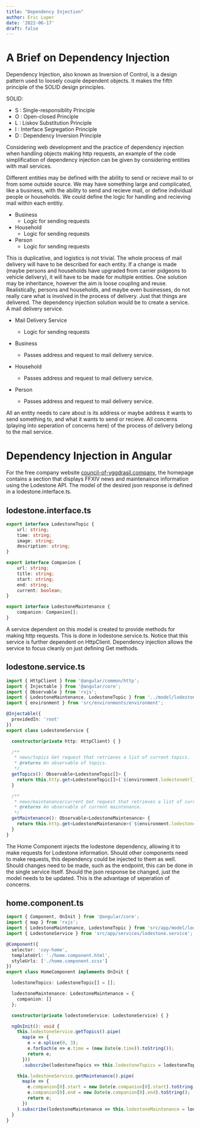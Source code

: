 ```yaml
---
title: "Dependency Injection"
author: Eric Luper
date: '2022-06-17'
draft: false
---
```


# A Brief on Dependency Injection

Dependency Injection, also known as Inversion of Control, is a design pattern used to loosely couple dependent objects. It makes the fifth principle of the SOLID design principles.

SOLID:

- S : Single-responsiblity Principle
- O : Open-closed Principle
- L : Liskov Substitution Principle
- I : Interface Segregation Principle
- D : Dependency Inversion Principle

Considering web development and the practice of dependency injection when handling objects making http requests, an example of the code simplification of dependency injection can be given by considering entities with mail services.

Different entities may be defined with the ability to send or recieve mail to or from some outside source. We may have something large and complicated, like a business, with the ability to send and recieve mail, or define individual people or households. We could define the logic for handling and recieving mail within each entitiy.

- Business
    - Logic for sending requests
- Household
    - Logic for sending requests
- Person
    - Logic for sending requests

This is duplicative, and logistics is not trivial. The whole process of mail delivery will have to be described for each entity. If a change is made (maybe persons and households have upgraded from carrier pidgeons to vehicle delivery), it will have to be made for multiple entities. One solution may be inheritance, however the aim is loose coupling and reuse. Realistically, persons and households, and maybe even businesses, do not really care what is involved in the process of delivery. Just that things are delivered. The dependency injection solution would be to create a service. A mail delivery service.

- Mail Delivery Service
    - Logic for sending requests

- Business
    - Passes address and request to mail delivery service.
- Household
    - Passes address and request to mail delivery service.
- Person
    - Passes address and request to mail delivery service.

All an entity needs to care about is its address or maybe address it wants to send something to, and what it wants to send or recieve. All concerns (playing into seperation of concerns here) of the process of delivery belong to the mail service.

# Dependency Injection in Angular

For the free company website [council-of-yggdrasil.company](https://council-of-yggdrasil.company/home), the homepage contains a section that displays FFXIV news and maintenaince information using the Lodestone API. The model of the desired json response is defined in a lodestone.interface.ts.

## lodestone.interface.ts
```ts
export interface LodestoneTopic {
    url: string;
    time: string;
    image: string;
    description: string;
}

export interface Companion {
    url: string;
    title: string;
    start: string;
    end: string;
    current: boolean;
}

export interface LodestoneMaintenance {
    companion: Companion[];
}
```

A service dependent on this model is created to provide methods for making http requests. This is done in lodestone.service.ts. Notice that this service is further dependent on HttpClient. Dependency injection allows the service to focus cleanly on just defining Get methods.

## lodestone.service.ts
```ts
import { HttpClient } from '@angular/common/http';
import { Injectable } from '@angular/core';
import { Observable } from 'rxjs';
import { LodestoneMaintenance, LodestoneTopic } from '../model/lodestone.interface';
import { environment } from 'src/environments/environment';

@Injectable({
  providedIn: 'root'
})
export class LodestoneService {

  constructor(private http: HttpClient) { }

  /**
   * news/topics Get request that retrieves a list of current topics.
   * @returns An observable of topics.
   */
  getTopics(): Observable<LodestoneTopic[]> {
    return this.http.get<LodestoneTopic[]>(`${environment.lodestoneUrl}/topics`);
  }

  /**
   * news/maintenance/current Get request that retrieves a list of current topics.
   * @returns An observable of current maintenance.
   */
  getMaintenance(): Observable<LodestoneMaintenance> {
    return this.http.get<LodestoneMaintenance>(`${environment.lodestoneUrl}/maintenance/current`);
  }
}
```

The Home Component injects the lodestone dependency, allowing it to make requests for Lodestone information. Should other components need to make requests, this dependency could be injected to them as well. Should changes need to be made, such as the endpoint, this can be done in the single service itself. Should the json response be changed, just the model needs to be updated. This is the advantage of seperation of concerns.

## home.component.ts
```ts
import { Component, OnInit } from '@angular/core';
import { map } from 'rxjs';
import { LodestoneMaintenance, LodestoneTopic } from 'src/app/model/lodestone.interface';
import { LodestoneService } from 'src/app/services/lodestone.service';

@Component({
  selector: 'coy-home',
  templateUrl: './home.component.html',
  styleUrls: ['./home.component.scss']
})
export class HomeComponent implements OnInit {

  lodestoneTopics: LodestoneTopic[] = [];

  lodestoneMaintenance: LodestoneMaintenance = {
    companion: []
  };

  constructor(private lodestoneService: LodestoneService) { }

  ngOnInit(): void {
    this.lodestoneService.getTopics().pipe(
      map(e => {
        e = e.splice(0, 3);
        e.forEach(e => e.time = (new Date(e.time)).toString());
        return e;
      }))
      .subscribe(lodestoneTopics => this.lodestoneTopics = lodestoneTopics);

    this.lodestoneService.getMaintenance().pipe(
      map(e => {
        e.companion[0].start = new Date(e.companion[0].start).toString();
        e.companion[0].end = new Date(e.companion[0].end).toString();
        return e;
      })
    ).subscribe(lodestoneMaintenance => this.lodestoneMaintenance = lodestoneMaintenance);
  }
}
```
